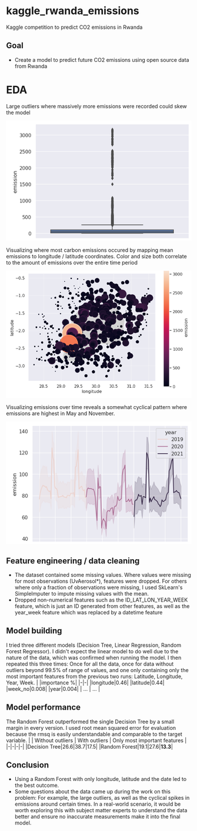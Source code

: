 # kaggle_rwanda_emissions
Kaggle competition to predict CO2 emissions in Rwanda

## Goal
- Create a model to predict future CO2 emissions using open source data from Rwanda

# EDA
Large outliers where massively more emissions were recorded could skew the model

![alt text](./outliers.PNG "Emission outliers")

Visualizing where most carbon emissions occured by mapping mean emissions to longitude / latitude coordinates. Color and size both correlate to the amount of emissions over the entire time period

![alt text](./map_emissions.PNG "Emissions on map")

Visualizing emissions over time reveals a somewhat cyclical pattern where emissions are highest in May and November.

![alt text](./emissions_by_year.PNG "Emissions by year")

## Feature engineering / data cleaning
- The dataset contained some missing values. Where values were missing for most observations (UvAerosol*), features were dropped. For others where only a fraction of observations were missing, I used SkLearn's SimpleImputer to impute missing values with the mean.
- Dropped non-numerical features such as the ID_LAT_LON_YEAR_WEEK feature, which is just an ID generated from other features, as well as the year_week feature which was replaced by a datetime feature

## Model building
I tried three different models (Decision Tree, Linear Regression, Random Forest Regressor). I didn't expect the linear model to do well due to the nature of the data, which was confirmed when running the model. I then repeated this three times: Once for all the data, once for data without outliers beyond 99.5% of range of values, and one only containing only the most important features from the previous two runs: Latitude, Longitude, Year, Week.
|	|importance %|
|-|-|
|longitude|0.46|
|latitude|0.44|
|week_no|0.008|
|year|0.004|
| ... | ... |

## Model performance
The Random Forest outperformed the single Decision Tree by a small margin in every version. I used root mean squared error for evaluation because the rmsq is easily understandable and comparable to the target variable.
| | Without outliers | With outliers | Only most important features |
|-|-|-|-|
|Decision Tree|26.6|38.7|17.5|
|Random Forest|19.1|27.6|**13.3**|

## Conclusion
- Using a Random Forest with only longitude, latitude and the date led to the best outcome.
- Some questions about the data came up during the work on this problem: For example, the large outliers, as well as the cyclical spikes in emissions around certain times. In a real-world scenario, it would be worth exploring this with subject matter experts to understand the data better and ensure no inaccurate measurements make it into the final model.


